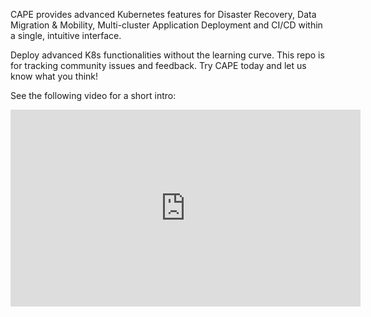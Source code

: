CAPE provides advanced Kubernetes features for Disaster Recovery, Data Migration & Mobility, Multi-cluster Application Deployment and CI/CD within a single, intuitive interface.

Deploy advanced K8s functionalities without the learning curve. This repo is for tracking community issues and feedback. Try CAPE today and let us know what you think!

See the following video for a short intro:
<iframe width="560" height="315" src="https://youtu.be/4KJt8NXTO8E" frameborder="0" allow="accelerometer; autoplay; encrypted-media; gyroscope; picture-in-picture" allowfullscreen></iframe>

